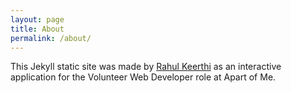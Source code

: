 ```yaml
---
layout: page
title: About
permalink: /about/
---
```


This Jekyll static site was made by [Rahul Keerthi](https://www.github.com/rahulkeerthi) as an interactive application for the Volunteer Web Developer role at Apart of Me.

